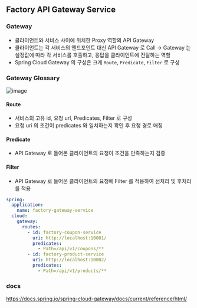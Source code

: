 ## Factory API Gateway Service

### Gateway
- 클라이언트와 서비스 사이에 위치한 Proxy 역할의 API Gateway
- 클라이언트는 각 서비스의 엔드포인트 대신 API Gateway 로 Call -> Gateway 는 설정값에 따라 각 서비스를 호출하고, 응답을 클라이언트에 전달하는 역할
- Spring Cloud Gateway 의 구성은 크게 `Route`, `Predicate`, `Filter` 로 구성

### Gateway Glossary

![image](https://github.com/JuHyun419/study/assets/50076031/5b21f55f-5789-4ae4-8741-f9f930a86c21)

#### Route
- 서비스의 고유 id, 요청 url, Predicates, Filter 로 구성
- 요청 uri 의 조건이 predicates 와 일치하는지 확인 후 요청 경로 매칭
#### Predicate
- API Gateway 로 들어온 클라이언트의 요청이 조건을 만족하는지 검증
#### Filter
- API Gateway 로 들어온 클라이언트의 요청에 Filter 를 적용하여 선처리 및 후처리를 적용

```yml
spring:
  application:
    name: factory-gateway-service
  cloud:
    gateway:
      routes:
        - id: factory-coupon-service
          uri: http://localhost:10001/
          predicates:
            - Path=/api/v1/coupons/**
        - id: factory-product-service
          uri: http://localhost:10002/
          predicates:
            - Path=/api/v1/products/**
```


### docs
https://docs.spring.io/spring-cloud-gateway/docs/current/reference/html/
